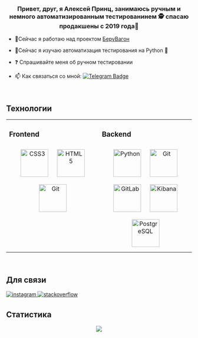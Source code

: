 ### <div align="center">Привет, друг, я Алексей Принц, занимаюсь ручным и немного автоматизированным тестированинем 🕵️ спасаю продакшены с 2019 года🚀</div>  
  

- 🔭Сейчас я работаю над проектом [БеруВагон](https://bv.pgk.ru/)  
  

- 🌱Сейчас я изучаю автоматизация тестирования на Python 🐍  
  

- ❓ Спрашивайте меня об ручном тестировании

- :mailbox: Как связаться со мной: [![Telegram Badge](https://img.shields.io/badge/-zhuzepa-blue?style=flat&logo=Telegram&logoColor=white)](https://t.me/zhuzepa) 

<br/>  


## Технологии 
<table><tr><td valign="top" width="33%">



### Frontend  
<div align="center">  
<a href="https://www.w3schools.com/css/" target="_blank"><img style="margin: 10px" src="https://profilinator.rishav.dev/skills-assets/css3-original-wordmark.svg" alt="CSS3" height="75" /></a>  
<a href="https://en.wikipedia.org/wiki/HTML5" target="_blank"><img style="margin: 10px" src="https://profilinator.rishav.dev/skills-assets/html5-original-wordmark.svg" alt="HTML5" height="75" /></a>  
<a href="https://github.com/" target="_blank"><img style="margin: 10px" src="https://profilinator.rishav.dev/skills-assets/git-scm-icon.svg" alt="Git" height="75" /></a>  
</div>

</td><td valign="top" width="33%">



### Backend  
<div align="center">  
<a href="https://www.python.org/" target="_blank"><img style="margin: 10px" src="https://profilinator.rishav.dev/skills-assets/python-original.svg" alt="Python" height="75" /></a>  
<a href="https://github.com/" target="_blank"><img style="margin: 10px" src="https://profilinator.rishav.dev/skills-assets/git-scm-icon.svg" alt="Git" height="75" /></a>  
<a href="https://about.gitlab.com/" target="_blank"><img style="margin: 10px" src="https://profilinator.rishav.dev/skills-assets/gitlab.svg" alt="GitLab" height="75" /></a>  
<a href="https://www.elastic.co/kibana/" target="_blank"><img style="margin: 10px" src="https://profilinator.rishav.dev/skills-assets/kibana.png" alt="Kibana" height="75" /></a>  
<a href="https://www.postgresql.org/" target="_blank"><img style="margin: 10px" src="https://profilinator.rishav.dev/skills-assets/postgresql-original-wordmark.svg" alt="PostgreSQL" height="75" /></a>  
</div>





</td></tr></table>  

<br/>  


## Для связи  
<a href="https://instagram.com/lesha_bibo" target="_blank">
<img src=https://img.shields.io/badge/instagram-%23000000.svg?&style=for-the-badge&logo=instagram&logoColor=white alt=instagram style="margin-bottom: 5px;" />
</a>
<a href="https://stackoverflow.com/users/https://stackoverflow.com/users/19043658/lesha-prince" target="_blank">
<img src=https://img.shields.io/badge/stackoverflow-%23F28032.svg?&style=for-the-badge&logo=stackoverflow&logoColor=white alt=stackoverflow style="margin-bottom: 5px;" />
</a>  
  

<br/> 

## Статистика 
<div align="center"><img src="https://github-readme-stats.vercel.app/api?username=zhuzepa&show_icons=true&count_private=true&hide_border=true" align="center" /></div>  

<br/>  


 

  

<br/>  

  
  

<br/>  


<br />
